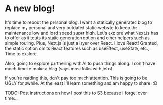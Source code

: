 # A new blog!

It's time to reboot the personal blog. I want a statically generated blog to replace my personal and very outdated static website to keep the maintenance low and load speed super high. Let's explore what Next.js has to offer as it touts its static generation option and other helpers such as simple routing. Plus, Next.js is just a layer over React. I love React! Granted, the static option omits React features such as useEffect, useState, etc.,. Time to explore.

Also, going to explore partnering with AI to push things along. I don't have much time to make a blog (says most folks with jobs).

If you're reading this, don't pay too much attention. This is going to be UGLY for awhile. At the least I'll learn something and am happy to share. :D

TODO: Post instructions on how I post this to S3 because I forget over time...